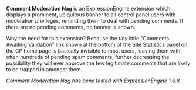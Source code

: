 **Comment Moderation Nag** is an ExpressionEngine extension which displays a prominent, ubiquitous banner to all control panel users with moderation privileges, reminding them to deal with pending comments. If there are no pending comments, no banner is shown.

Why the need for this extension? Because the *tiny* little "Comments Awaiting Validation" link shown at the bottom of the Site Statistics panel on the CP home page is basically invisible to most users, leaving them with often hundreds of pending spam comments, further decreasing the possibility they will ever approve the few legitimate comments that are likely to be trapped in amongst them.

*Comment Moderation Nag has bene tested with ExpressionEngine 1.6.8.*